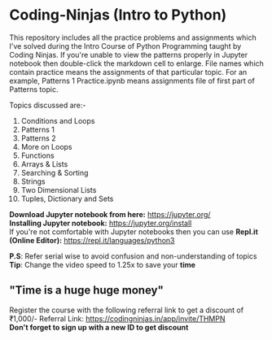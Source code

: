 # Coding-Ninjas (Intro to Python)
This repository includes all the practice problems and assignments which I've solved during the Intro Course of Python Programming taught by Coding Ninjas. 
If you're unable to view the patterns properly in Jupyter notebook then double-click the markdown cell to enlarge. 
File names which contain practice means the assignments of that particular topic. For an example, Patterns 1 Practice.ipynb means assignments file of first part of Patterns topic. 

Topics discussed are:-
1) Conditions and Loops
2) Patterns 1
3) Patterns 2
4) More on Loops
5) Functions 
6) Arrays & Lists
7) Searching & Sorting
8) Strings
9) Two Dimensional Lists
10) Tuples, Dictionary and Sets

__Download Jupyter notebook from here:__ https://jupyter.org/  
__Installing Jupyter notebook:__ https://jupyter.org/install  
If you're not comfortable with Jupyter notebooks then you can use __Repl.it (Online Editor):__ https://repl.it/languages/python3  

            
**P.S**: Refer serial wise to avoid confusion and non-understanding of topics            
**Tip**: Change the video speed to 1.25x to save your **time**     


## "Time is a huge huge money"



Register the course with the following referral link to get a discount of ₹1,000/- 
Referral Link: https://codingninjas.in/app/invite/THMPN    
**Don't forget to sign up with a new ID to get discount**
